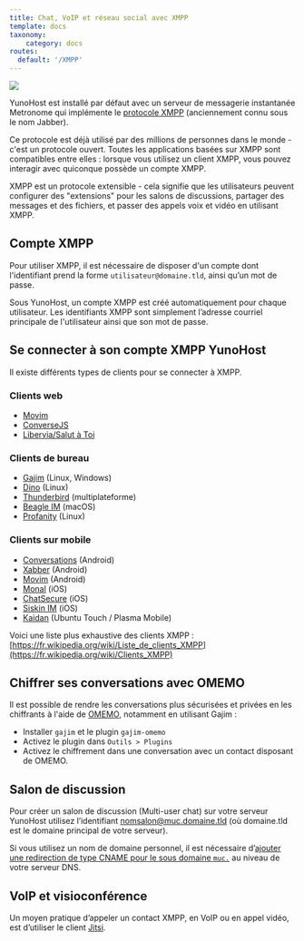 ```yaml
---
title: Chat, VoIP et réseau social avec XMPP
template: docs
taxonomy:
    category: docs
routes:
  default: '/XMPP'
---
```


![](image://XMPP_logo.png?resize=100)

YunoHost est installé par défaut avec un serveur de messagerie instantanée Metronome qui implémente le [protocole XMPP](https://fr.wikipedia.org/wiki/Extensible_Messaging_and_Presence_Protocol) (anciennement connu sous le nom Jabber).

Ce protocole est déjà utilisé par des millions de personnes dans le monde - c'est un protocole ouvert. Toutes les applications basées sur XMPP sont compatibles entre elles : lorsque vous utilisez un client XMPP, vous pouvez interagir avec quiconque possède un compte XMPP.

XMPP est un protocole extensible - cela signifie que les utilisateurs peuvent configurer des "extensions" pour les salons de discussions, partager des messages et des fichiers, et passer des appels voix et vidéo en utilisant XMPP.

## Compte XMPP

Pour utiliser XMPP, il est nécessaire de disposer d'un compte dont l'identifiant prend la forme `utilisateur@domaine.tld`, ainsi qu’un mot de passe.

Sous YunoHost, un compte XMPP est créé automatiquement pour chaque utilisateur. Les identifiants XMPP sont simplement l’adresse courriel principale de l'utilisateur ainsi que son mot de passe.

## Se connecter à son compte XMPP YunoHost

Il existe différents types de clients pour se connecter à XMPP.

### Clients web

- [Movim](https://movim.eu)
- [ConverseJS](https://conversejs.org/)
- [Libervia/Salut à Toi](https://salut-a-toi.org/)

### Clients de bureau

- [Gajim](http://gajim.org/fr/) (Linux, Windows)
- [Dino](https://dino.im) (Linux)
- [Thunderbird](https://www.thunderbird.net/) (multiplateforme)
- [Beagle IM](https://beagle.im/) (macOS)
- [Profanity](https://profanity-im.github.io/) (Linux)

### Clients sur mobile

- [Conversations](https://conversations.im/) (Android)
- [Xabber](http://xabber.com) (Android)
- [Movim](https://movim.eu) (Android)
- [Monal](https://monal.im/) (iOS)
- [ChatSecure](https://chatsecure.org/) (iOS)
- [Siskin IM](https://siskin.im/) (iOS)
- [Kaidan](https://www.kaidan.im/) (Ubuntu Touch / Plasma Mobile)

Voici une liste plus exhaustive des clients XMPP : [https://fr.wikipedia.org/wiki/Liste_de_clients_XMPP](https://fr.wikipedia.org/wiki/Clients_XMPP)

## Chiffrer ses conversations avec OMEMO

Il est possible de rendre les conversations plus sécurisées et privées en les chiffrants à l'aide de [OMEMO](https://xmpp.org/extensions/xep-0384.html), notamment en utilisant Gajim :
- Installer `gajim` et le plugin `gajim-omemo`
- Activez le plugin dans `Outils > Plugins`
- Activez le chiffrement dans une conversation avec un contact disposant de OMEMO.

## Salon de discussion

Pour créer un salon de discussion (Multi-user chat) sur votre serveur YunoHost utilisez l’identifiant nomsalon@muc.domaine.tld (où domaine.tld est le domaine principal de votre serveur).

Si vous utilisez un nom de domaine personnel, il est nécessaire d’[ajouter une redirection de type CNAME pour le sous domaine `muc.`](/dns_config) au niveau de votre serveur DNS.

## VoIP et visioconférence

Un moyen pratique d’appeler un contact XMPP, en VoIP ou en appel vidéo, est d’utiliser le client [Jitsi](http://jitsi.org/).
